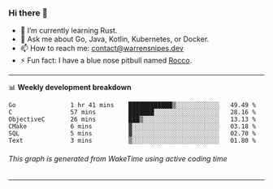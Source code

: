 ### Hi there 👋

- 🌱 I’m currently learning Rust.
- 💬 Ask me about Go, Java, Kotlin, Kubernetes, or Docker.
- 📫 How to reach me: contact@warrensnipes.dev
- ⚡ Fun fact: I have a blue nose pitbull named [Rocco](https://i.imgur.com/iLsSCKu.jpg).

-------

📊 **Weekly development breakdown**
<!--START_SECTION:waka-->

```text
Go               1 hr 41 mins    ████████████▒░░░░░░░░░░░░   49.49 %
C                57 mins         ███████░░░░░░░░░░░░░░░░░░   28.16 %
ObjectiveC       26 mins         ███▒░░░░░░░░░░░░░░░░░░░░░   13.13 %
CMake            6 mins          ▓░░░░░░░░░░░░░░░░░░░░░░░░   03.18 %
SQL              5 mins          ▓░░░░░░░░░░░░░░░░░░░░░░░░   02.70 %
Text             3 mins          ▒░░░░░░░░░░░░░░░░░░░░░░░░   01.80 %
```

<!--END_SECTION:waka-->
###### *This graph is generated from WakeTime using active coding time*
-------
